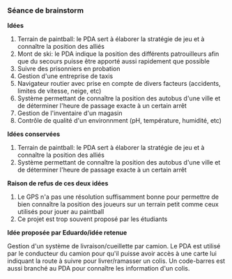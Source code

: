 ### Séance de brainstorm ###

**Idées**
  1. Terrain de paintball: le PDA sert à élaborer la stratégie de jeu et à connaître la position des alliés
  1. Mont de ski: le PDA indique la position des différents patrouilleurs afin que du secours puisse être apporté aussi rapidement que possible
  1. Suivre des prisonniers en probation
  1. Gestion d'une entreprise de taxis
  1. Navigateur routier avec prise en compte de divers facteurs (accidents, limites de vitesse, neige, etc)
  1. Système permettant de connaître la position des autobus d'une ville et de déterminer l'heure de passage exacte à un certain arrêt
  1. Gestion de l'inventaire d'un magasin
  1. Contrôle de qualité d'un environnment (pH, température, humidité, etc)

**Idées conservées**
  1. Terrain de paintball: le PDA sert à élaborer la stratégie de jeu et à connaître la position des alliés
  1. Système permettant de connaître la position des autobus d'une ville et de déterminer l'heure de passage exacte à un certain arrêt

**Raison de refus de ces deux idées**
  1. Le GPS n'a pas une résolution suffisamment bonne pour permettre de bien connaître la position des joueurs sur un terrain petit comme ceux utilisés pour jouer au paintball
  1. Ce projet est trop souvent proposé par les étudiants

**Idée proposée par Eduardo/idée retenue**

Gestion d'un système de livraison/cueillette par camion. Le PDA est utilisé par le conducteur du camion pour qu'il puisse avoir accès à une carte lui indiquant la route à suivre pour livrer/ramasser un colis. Un code-barres est aussi branché au PDA pour connaître les information d'un colis.